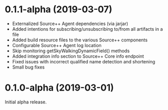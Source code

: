 # 0.1.1-alpha (2019-03-07)

- Externalized Source++ Agent dependencies (via jarjar)
- Added intentions for subscribing/unsubscribing to/from all artifacts in a file
- Added build resource files to the various Source++ components
- Configurable Source++ Agent log location
- Skip monitoring getSkyWalkingDynamicField() methods
- Added integration info section to Source++ Core info endpoint
- Fixed issues with incorrect qualified name detection and shortening
- Small bug fixes

# 0.1.0-alpha (2019-03-01)

Initial alpha release.
